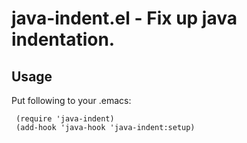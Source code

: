 # java-indent.el - Fix up java indentation.

## Usage

Put following to your .emacs:

     (require 'java-indent)
     (add-hook 'java-hook 'java-indent:setup)
